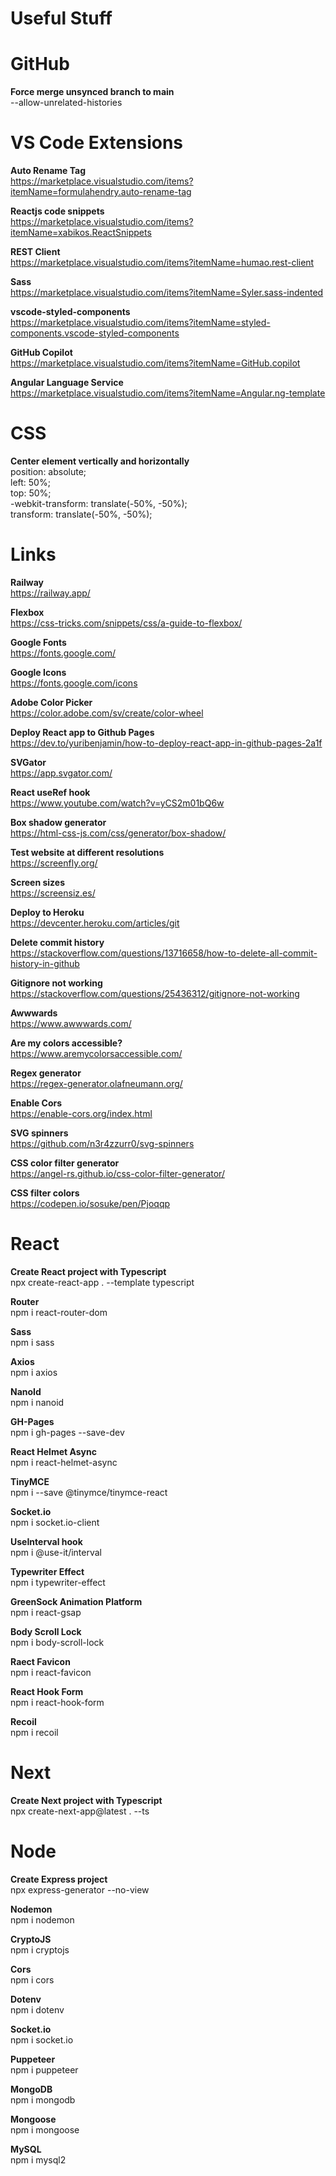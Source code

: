 # Useful Stuff



# GitHub

<b>Force merge unsynced branch to main</b>
</br>
--allow-unrelated-histories



# VS Code Extensions

<b>Auto Rename Tag</b>
</br>
https://marketplace.visualstudio.com/items?itemName=formulahendry.auto-rename-tag
</br>

<b>Reactjs code snippets</b>
</br>
https://marketplace.visualstudio.com/items?itemName=xabikos.ReactSnippets
</br>

<b>REST Client</b>
</br>
https://marketplace.visualstudio.com/items?itemName=humao.rest-client
</br>

<b>Sass</b>
</br>
https://marketplace.visualstudio.com/items?itemName=Syler.sass-indented
</br>

<b>vscode-styled-components</b>
</br>
https://marketplace.visualstudio.com/items?itemName=styled-components.vscode-styled-components
</br>

<b>GitHub Copilot</b>
</br>
https://marketplace.visualstudio.com/items?itemName=GitHub.copilot
</br>

<b>Angular Language Service</b>
</br>
https://marketplace.visualstudio.com/items?itemName=Angular.ng-template
</br>



# CSS

<b>Center element vertically and horizontally</b>
</br>
position: absolute;
</br>
left: 50%;
</br>
top: 50%;
</br>
-webkit-transform: translate(-50%, -50%);
</br>
transform: translate(-50%, -50%);
</br>



# Links

<b>Railway</b>
</br>
https://railway.app/
</br>

<b>Flexbox</b>
</br>
https://css-tricks.com/snippets/css/a-guide-to-flexbox/
</br>

<b>Google Fonts</b>
</br>
https://fonts.google.com/
</br>

<b>Google Icons</b>
</br>
https://fonts.google.com/icons
</br>

<b>Adobe Color Picker</b>
</br>
https://color.adobe.com/sv/create/color-wheel
</br>

<b>Deploy React app to Github Pages</b>
</br>
https://dev.to/yuribenjamin/how-to-deploy-react-app-in-github-pages-2a1f
</br>

<b>SVGator</b>
</br>
https://app.svgator.com/
</br>

<b>React useRef hook</b>
</br>
https://www.youtube.com/watch?v=yCS2m01bQ6w
</br>

<b>Box shadow generator</b>
</br>
https://html-css-js.com/css/generator/box-shadow/
</br>

<b>Test website at different resolutions</b>
</br>
https://screenfly.org/
</br>

<b>Screen sizes</b>
</br>
https://screensiz.es/
</br>

<b>Deploy to Heroku</b>
</br>
https://devcenter.heroku.com/articles/git
</br>

<b>Delete commit history</b>
</br>
https://stackoverflow.com/questions/13716658/how-to-delete-all-commit-history-in-github
</br>

<b>Gitignore not working</b>
</br>
https://stackoverflow.com/questions/25436312/gitignore-not-working
</br>

<b>Awwwards</b>
</br>
https://www.awwwards.com/
</br>

<b>Are my colors accessible?</b>
</br>
https://www.aremycolorsaccessible.com/
</br>

<b>Regex generator</b>
</br>
https://regex-generator.olafneumann.org/
</br>

<b>Enable Cors</b>
</br>
https://enable-cors.org/index.html
</br>

<b>SVG spinners</b>
</br>
https://github.com/n3r4zzurr0/svg-spinners
</br>

<b>CSS color filter generator</b>
</br>
https://angel-rs.github.io/css-color-filter-generator/
</br>

<b>CSS filter colors</b>
</br>
https://codepen.io/sosuke/pen/Pjoqqp
</br>



# React

<b>Create React project with Typescript</b>
</br>
npx create-react-app . --template typescript
</br>

<b>Router</b>
</br>
npm i react-router-dom
</br>

<b>Sass</b>
</br>
npm i sass
</br>

<b>Axios</b>
</br>
npm i axios
</br>

<b>NanoId</b>
</br>
npm i nanoid
</br>

<b>GH-Pages</b>
</br>
npm i gh-pages --save-dev
</br>

<b>React Helmet Async</b>
</br>
npm i react-helmet-async
</br>

<b>TinyMCE</b>
</br>
npm i --save @tinymce/tinymce-react
</br>

<b>Socket.io</b>
</br>
npm i socket.io-client
</br>

<b>UseInterval hook</b>
</br>
npm i @use-it/interval
</br>

<b>Typewriter Effect</b>
</br>
npm i typewriter-effect
</br>

<b>GreenSock Animation Platform </b>
</br>
npm i react-gsap
</br>

<b>Body Scroll Lock</b>
</br>
npm i body-scroll-lock
</br>

<b>Raect Favicon</b>
</br>
npm i react-favicon
</br>

<b>React Hook Form</b>
</br>
npm i react-hook-form
</br>

<b>Recoil</b>
</br>
npm i recoil
</br>



# Next

<b>Create Next project with Typescript</b>
</br>
npx create-next-app@latest . --ts
</br>



# Node

<b>Create Express project</b>
<br>
npx express-generator --no-view
</br>

<b>Nodemon</b>
</br>
npm i nodemon
</br>

<b>CryptoJS</b>
</br>
npm i cryptojs
</br>

<b>Cors</b>
</br>
npm i cors
</br>

<b>Dotenv</b>
</br>
npm i dotenv
</br>

<b>Socket.io</b>
</br>
npm i socket.io
</br>

<b>Puppeteer</b>
</br>
npm i puppeteer
</br>

<b>MongoDB</b>
</br>
npm i mongodb
</br>

<b>Mongoose</b>
</br>
npm i mongoose
</br>

<b>MySQL</b>
</br>
npm i mysql2
</br>

